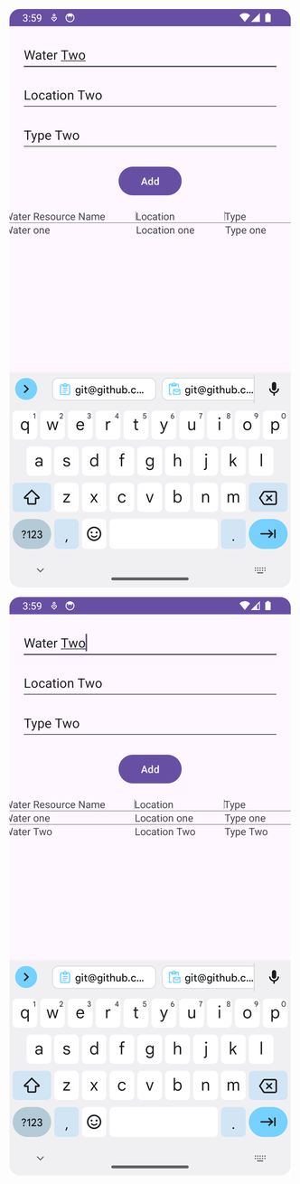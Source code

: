 ![Screenshot_20240303_155926.png](Screenshot_20240303_155926.png)

![Screenshot_20240303_155946.png](Screenshot_20240303_155946.png)